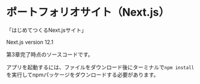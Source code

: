 # ポートフォリオサイト（Next.js）
「はじめてつくるNext.jsサイト」

Next.js version 12.1

第3章完了時点のソースコードです。

アプリを起動するには、ファイルをダウンロード後にターミナルで`npm install`を実行してnpmパッケージをダウンロードする必要があります。